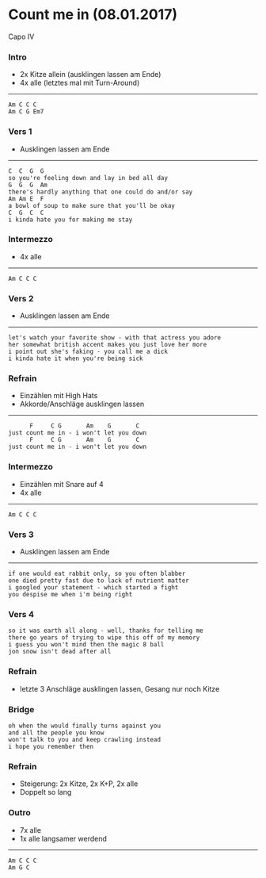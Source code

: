 Count me in (08.01.2017)
========================

Capo IV

### Intro

* 2x Kitze allein (ausklingen lassen am Ende)
* 4x alle (letztes mal mit Turn-Around)

----

	Am C C C
	Am C G Em7

### Vers 1

* Ausklingen lassen am Ende

---

	C  C  G  G
	so you're feeling down and lay in bed all day
	G  G  G  Am
	there's hardly anything that one could do and/or say
	Am Am E  F
	a bowl of soup to make sure that you'll be okay
	C  G  C  C
	i kinda hate you for making me stay

### Intermezzo

* 4x alle

----

	Am C C C

### Vers 2

* Ausklingen lassen am Ende

----

	let's watch your favorite show - with that actress you adore
	her somewhat british accent makes you just love her more
	i point out she's faking - you call me a dick
	i kinda hate it when you're being sick

### Refrain

* Einzählen mit High Hats
* Akkorde/Anschläge ausklingen lassen

----

	      F     C G       Am    G       C
	just count me in - i won't let you down
	      F     C G       Am    G       C
	just count me in - i won't let you down

### Intermezzo

* Einzählen mit Snare auf 4
* 4x alle

----

	Am C C C

### Vers 3

* Ausklingen lassen am Ende

----

	if one would eat rabbit only, so you often blabber
	one died pretty fast due to lack of nutrient matter
	i googled your statement - which started a fight
	you despise me when i'm being right

### Vers 4

	so it was earth all along - well, thanks for telling me
	there go years of trying to wipe this off of my memory
	i guess you won't mind then the magic 8 ball
	jon snow isn't dead after all

### Refrain

* letzte 3 Anschläge ausklingen lassen, Gesang nur noch Kitze

### Bridge

	oh when the would finally turns against you
	and all the people you know
	won't talk to you and keep crawling instead
	i hope you remember then

### Refrain

* Steigerung: 2x Kitze, 2x K+P, 2x alle
* Doppelt so lang

### Outro

* 7x alle
* 1x alle langsamer werdend

----

	Am C C C
	Am G C
